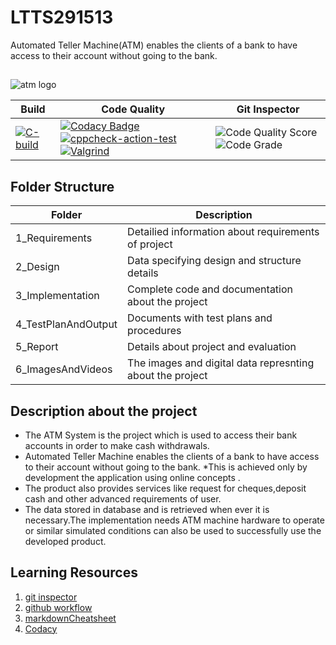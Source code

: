 # LTTS291513

Automated Teller Machine(ATM) enables the clients of a bank to have access to their account without going to the bank.
##
![atm logo](https://user-images.githubusercontent.com/81628668/114976665-fe67b780-9ea3-11eb-881a-a8d2f70c45f8.jpg)


Build | Code Quality | Git Inspector
------|--------------|--------------|
|[![C-build](https://github.com/Ravindrababu87/LTTS291513/actions/workflows/c-build.yml/badge.svg)](https://github.com/Ravindrababu87/LTTS291513/actions/workflows/c-build.yml)|[![Codacy Badge](https://app.codacy.com/project/badge/Grade/9bbeb4f56fea42b6b9a64d44eb3e61ab)](https://www.codacy.com/gh/Ravindrababu87/LTTS291513/dashboard?utm_source=github.com&amp;utm_medium=referral&amp;utm_content=Ravindrababu87/LTTS291513&amp;utm_campaign=Badge_Grade)  [![cppcheck-action-test](https://github.com/Ravindrababu87/LTTS291513/actions/workflows/cpp%20check.yml/badge.svg)](https://github.com/Ravindrababu87/LTTS291513/actions/workflows/cpp%20check.yml)  [![Valgrind](https://github.com/Ravindrababu87/LTTS291513/actions/workflows/Valgrind.yml/badge.svg)](https://github.com/Ravindrababu87/LTTS291513/actions/workflows/Valgrind.yml)       | ![Code Quality Score](https://www.code-inspector.com/project/21340/score/svg)  ![Code Grade](https://www.code-inspector.com/project/21340/status/svg)

## Folder Structure
Folder           | Description
-----------------| ---------------------------------------
1_Requirements   | Detailied information about requirements of project
2_Design         | Data specifying design and structure details
3_Implementation | Complete code and documentation about the project
4_TestPlanAndOutput      | Documents with test plans and procedures
5_Report         | Details about project and evaluation
6_ImagesAndVideos | The images and digital data represnting about the project

## Description about the project
* The ATM System is the project which is used to access their bank accounts in order to make cash withdrawals.
 * Automated Teller Machine enables the clients of a bank to have access to their account without going to the bank. 
 *This is achieved only by development the application using online concepts .
 * The product also provides services like request for cheques,deposit cash and other advanced requirements of user.
 * The data stored in database and is retrieved when ever it is necessary.The implementation needs ATM machine hardware to operate or similar simulated conditions can also be used to successfully use the developed product.

## Learning Resources
1. [git inspector](https://github.com/ejwa/gitinspector.git)
2. [github workflow](https://docs.github.com/en/actions/learn-github-action)
3. [markdownCheatsheet](https://github.com/adam-p/markdown-here/wiki/Markdown-Cheatsheet)
4. [Codacy](https://app.codacy.com/organizations/gh/Ravindrababu87/dashboard)



